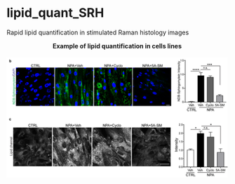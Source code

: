 # lipid_quant_SRH
Rapid lipid quantification in stimulated Raman histology images 


<p align="center">
  <b>Example of lipid quantification in cells lines</b><br><br>
  <img src="/results_example.png"width="750">
</p>


